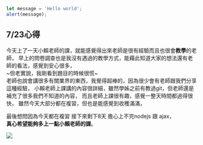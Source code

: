```javascript
let message = 'Hello world';
alert(message);
```
## 7/23心得
今天上了一天小賴老師的課，就能感覺得出來老師是很有經驗而且也很會**教學**的老師，
早上的問卷調查也是我沒有遇過的教學方式，能藉此知道大家的想法還有老師的看法，感覺到安心很多，   
~但老實說，我剛看到題目的時候很慌~   
老師也說會講很多有關業界的東西，我覺得超棒的，因為很少會有老師跟我們分享這種經驗，
小賴老師上課講的內容很詳細，雖然學姊之前有教過git，但老師還是補充了很多我們不知道的內容，
而且老師上課很有趣，感覺一整天時間都過得很快，
雖然今天大部分都在複習，但也是能感覺到收穫滿滿，

最後想問因為今天都在複習 接下來剩下8天 擔心上不完nodejs 跟 ajax，   
**真心希望能夠多上一點小賴老師的課**。

![](https://imgur.com/a/bQUdmqS.jpg)
